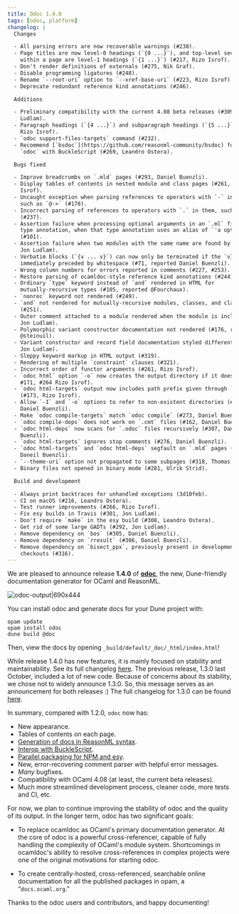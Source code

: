 ```yaml
---
title: Odoc 1.4.0
tags: [odoc, platform]
changelog: |
  Changes

  - All parsing errors are now recoverable warnings (#238).
  - Page titles are now level-0 headings (`{0 ...}`), and top-level sections
    within a page are level-1 headings (`{1 ...}`) (#217, Rizo Isrof).
  - Don't render definitions of externals (#275, Nik Graf).
  - Disable programming ligatures (#248).
  - Rename `--root-uri` option to `--xref-base-uri` (#223, Rizo Isrof).
  - Deprecate redundant reference kind annotations (#246).

  Additions

  - Preliminary compatibility with the current 4.08 beta releases (#309, Jon
    Ludlam).
  - Paragraph headings (`{4 ...}`) and subparagraph headings (`{5 ...}`) (#217,
    Rizo Isrof).
  - `odoc support-files-targets` command (#232).
  - Recommend [`bsdoc`](https://github.com/reasonml-community/bsdoc) for using
    `odoc` with BuckleScript (#269, Leandro Ostera).

  Bugs fixed

  - Improve breadcrumbs on `.mld` pages (#293, Daniel Buenzli).
  - Display tables of contents in nested module and class pages (#261, Rizo
    Isrof).
  - Uncaught exception when parsing references to operators with `-` in them,
    such as `@->` (#178).
  - Incorrect parsing of references to operators with `.` in them, such as `*.`
    (#237).
  - Assertion failure when processing optional arguments in an `.ml` file with a
    type annotation, when that type annotation uses an alias of `'a option`
    (#101).
  - Assertion failure when two modules with the same name are found by odoc (#148,
    Jon Ludlam).
  - Verbatim blocks (`{v ... v}`) can now only be terminated if the `v}` is
    immediately preceded by whitespace (#71, reported Daniel Buenzli).
  - Wrong column numbers for errors reported in comments (#227, #253).
  - Restore parsing of ocamldoc-style reference kind annotations (#244).
  - Ordinary `type` keyword instead of `and` rendered in HTML for
    mutually-recursive types (#105, reported @Fourchaux).
  - `nonrec` keyword not rendered (#249).
  - `and` not rendered for mutually-recursive modules, classes, and class types
    (#251).
  - Outer comment attached to a module rendered when the module is included (#87,
    Jon Ludlam).
  - Polymorphic variant constructor documentation not rendered (#176, reported
    @steinuil).
  - Variant constructor and record field documentation styled differently (#260,
    Jon Ludlam).
  - Sloppy keyword markup in HTML output (#319).
  - Rendering of multiple `constraint` clauses (#321).
  - Incorrect order of functor arguments (#261, Rizo Isrof).
  - `odoc html` option `-o` now creates the output directory if it does not exist
    #171, #264 Rizo Isrof).
  - `odoc html-targets` output now includes path prefix given through `-o` option
    (#173, Rizo Isrof).
  - Allow `-I` and `-o` options to refer to non-existent directories (#32, #170,
    Daniel Buenzli).
  - Make `odoc compile-targets` match `odoc compile` (#273, Daniel Buenzli).
  - `odoc compile-deps` does not work on `.cmt` files (#162, Daniel Buenzli).
  - `odoc html-deps` now scans for `.odoc` files recursively (#307, Daniel
    Buenzli).
  - `odoc html-targets` ignores stop comments (#276, Daniel Buenzli).
  - `odoc html-targets` and `odoc html-deps` segfault on `.mld` pages (#277, #282,
    Daneil Buenzli).
  - `--theme-uri` option not propagated to some subpages (#318, Thomas Refis).
  - Binary files not opened in binary mode (#281, Ulrik Strid).

  Build and development

  - Always print backtraces for unhandled exceptions (3d10feb).
  - CI on macOS (#216, Leandro Ostera).
  - Test runner improvements (#266, Rizo Isrof).
  - Fix esy builds in Travis (#301, Jon Ludlam).
  - Don't require `make` in the esy build (#308, Leandro Ostera).
  - Get rid of some large GADTs (#292, Jon Ludlam).
  - Remove dependency on `bos` (#305, Daniel Buenzli).
  - Remove dependency on `rresult` (#306, Daniel Buenzli).
  - Remove dependency on `bisect_ppx`, previously present in development
    checkouts (#316).
---
```


We are pleased to announce release **1.4.0** of [**odoc**](https://github.com/ocaml/odoc), the new, Dune-friendly documentation generator for OCaml and ReasonML.


![odoc-output|690x444](upload://3W93m7afJfWKe3P4ezPWJc5Uf6p.png)

You can install odoc and generate docs for your Dune project with:

```text
opam update
opam install odoc
dune build @doc
```

Then, view the docs by opening `_build/default/_doc/_html/index.html`!

While release 1.4.0 has new features, it is mainly focused on stability and maintainability. See its full changelog [here](https://github.com/ocaml/odoc/releases/tag/1.4.0). The previous release, 1.3.0 last October, included a lot of new code. Because of concerns about its stability, we chose not to widely announce 1.3.0. So, this message serves as an announcement for both releases :) The full changelog for 1.3.0 can be found [here](https://github.com/ocaml/odoc/releases/tag/1.3.0).

In summary, compared with 1.2.0, `odoc` now has:

- New appearance.
- Tables of contents on each page.
- [Generation of docs in ReasonML syntax](https://github.com/ocaml/odoc/pull/156).
- [Interop with BuckleScript](https://github.com/reasonml-community/bsdoc).
- [Parallel packaging for NPM and esy](https://github.com/ocaml/odoc/pull/214).
- New, error-recovering comment parser with helpful error messages.
- *Many* bugfixes.
- Compatibility with OCaml 4.08 (at least, the current beta releases).
- Much more streamlined development process, cleaner code, more tests and CI, etc.

For now, we plan to continue improving the stability of odoc and the quality of its output. In the longer term, odoc has two significant goals:

- To replace ocamldoc as OCaml's primary documentation generator. At the core of odoc is a powerful cross-referencer, capable of fully handling the complexity of OCaml's module system. Shortcomings in ocamldoc's ability to resolve cross-references in complex projects were one of the original motivations for starting odoc.

- To create centrally-hosted, cross-referenced, searchable online documentation for all the published packages in opam, a “``docs.ocaml.org``.”

Thanks to the odoc users and contributors, and happy documenting!

